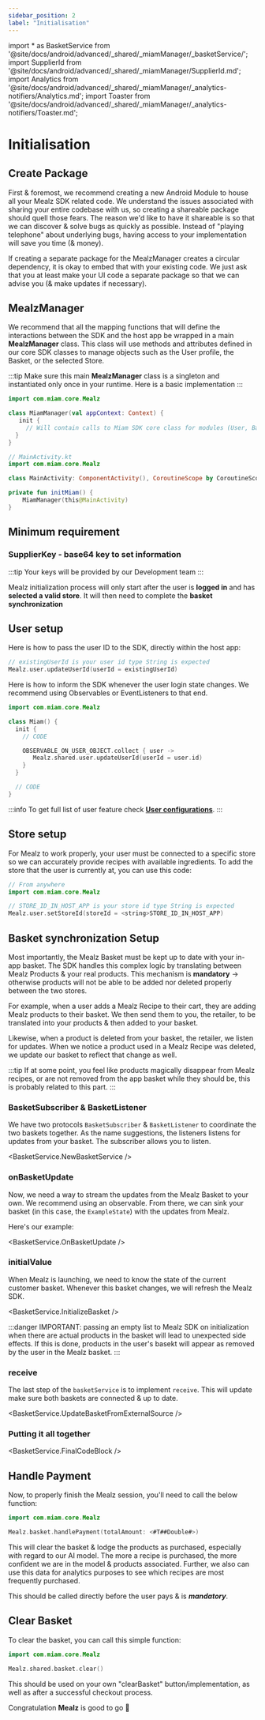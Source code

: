 ```yaml
---
sidebar_position: 2
label: "Initialisation"
---
```


import * as BasketService from '@site/docs/android/advanced/_shared/_miamManager/_basketService/';
import SupplierId from '@site/docs/android/advanced/_shared/_miamManager/SupplierId.md';
import Analytics from '@site/docs/android/advanced/_shared/_miamManager/_analytics-notifiers/Analytics.md';
import Toaster from '@site/docs/android/advanced/_shared/_miamManager/_analytics-notifiers/Toaster.md';

# Initialisation

## Create Package

First & foremost, we recommend creating a new Android Module to house all your Mealz SDK related code.
We understand the issues associated with sharing your entire codebase with us, so creating a shareable package should quell those fears.
The reason we'd like to have it shareable is so that we can discover & solve bugs as quickly as possible.
Instead of "playing telephone" about underlying bugs, having access to your implementation will save you time (& money).

If creating a separate package for the MealzManager creates a circular dependency, it is okay to embed that with your existing code.
We just ask that you at least make your UI code a separate package so that we can advise you (& make updates if necessary).

## MealzManager

We recommend that all the mapping functions that will define the interactions between the SDK and
the host app be wrapped in a main **MealzManager** class.
This class will use methods and attributes defined in our core SDK classes to manage objects such
as the User profile, the Basket, or the selected Store.

:::tip
Make sure this main **MealzManager** class is a singleton and instantiated only once in your runtime.
Here
is a basic implementation
:::

```kotlin
import com.miam.core.Mealz

class MiamManager(val appContext: Context) {
   init {
     // Will contain calls to Miam SDK core class for modules (User, Basket, Store...)
  }
}
```

```kotlin
// MainActivity.kt
import com.miam.core.Mealz

class MainActivity: ComponentActivity(), CoroutineScope by CoroutineScope(Dispatchers.Main) {

private fun initMiam() {
    MiamManager(this@MainActivity)
}
```

## Minimum requirement

### SupplierKey - base64 key to set information

<SupplierId />

:::tip
Your keys will be provided by our Development team
:::

Mealz initialization process will only start after the user is **logged in** and has **selected a valid store**.
It will then need to complete the **basket synchronization**

## User setup

Here is how to pass the user ID to the SDK, directly within the host app:

```kotlin
// existingUserId is your user id type String is expected
Mealz.user.updateUserId(userId = existingUserId)
```

Here is how to inform the SDK whenever the user login state changes. We recommend using Observables
or EventListeners to that end.

```kotlin 
import com.miam.core.Mealz

class Miam() {
  init {
    // CODE

    OBSERVABLE_ON_USER_OBJECT.collect { user ->
       Mealz.shared.user.updateUserId(userId = user.id)
    }
  }

  // CODE
}
```
:::info
To get full list of user feature check [**User configurations**](../advanced/user-configuration).
:::

## Store setup

For Mealz to work properly, your user must be connected to a specific store so we can accurately provide recipes with available ingredients.
To add the store that the user is currently at, you can use this code:

```kotlin
// From anywhere
import com.miam.core.Mealz

// STORE_ID_IN_HOST_APP is your store id type String is expected
Mealz.user.setStoreId(storeId = <string>STORE_ID_IN_HOST_APP)
```

## Basket synchronization Setup

Most importantly, the Mealz Basket must be kept up to date with your in-app basket.
The SDK handles this complex logic by translating between Mealz Products & your real products.
This mechanism is **mandatory** -> otherwise products will not be able to be added nor deleted properly between the two stores.

For example, when a user adds a Mealz Recipe to their cart, they are adding Mealz products to their basket.
We then send them to you, the retailer, to be translated into your products & then added to your basket.

Likewise, when a product is deleted from your basket, the retailer, we listen for updates.
When we notice a product used in a Mealz Recipe was deleted, we update our basket to reflect that change as well.

:::tip
If at some point, you feel like products magically disappear from Mealz recipes, or are not removed
from the app basket while they should be, this is probably related to this part.
:::

### BasketSubscriber & BasketListener

We have two protocols `BasketSubscriber` & `BasketListener` to coordinate the two baskets together.
As the name suggestions, the listeners listens for updates from your basket.
The subscriber allows you to listen.

<BasketService.NewBasketService />

### onBasketUpdate

Now, we need a way to stream the updates from the Mealz Basket to your own.
We recommend using an observable.
From there, we can sink your basket (in this case, the `ExampleState`) with the updates from Mealz.

Here's our example:

<BasketService.OnBasketUpdate />

### initialValue

When Mealz is launching, we need to know the state of the current customer basket.
Whenever this basket changes, we will refresh the Mealz SDK.

<BasketService.InitializeBasket />

:::danger
IMPORTANT: passing an empty list to Mealz SDK on initialization when there are actual products in the basket will lead to unexpected side effects. If this is done, products in the user's basekt will appear as removed by the user in the Mealz basket.
:::

### receive

The last step of the `basketService` is to implement `receive`.
This will update make sure both baskets are connected & up to date.

<BasketService.UpdateBasketFromExternalSource />

### Putting it all together

<BasketService.FinalCodeBlock />

## Handle Payment

Now, to properly finish the Mealz session, you'll need to call the below function:
```kotlin
import com.miam.core.Mealz

Mealz.basket.handlePayment(totalAmount: <#T##Double#>)
```

This will clear the basket & lodge the products as purchased, especially with regard to our AI model.
The more a recipe is purchased, the more confident we are in the model & products associated.
Further, we also can use this data for analytics purposes to see which recipes are most frequently purchased.

This should be called directly before the user pays & is ***mandatory***.


## Clear Basket

To clear the basket, you can call this simple function:
```kotlin
import com.miam.core.Mealz

Mealz.shared.basket.clear()
```

This should be used on your own "clearBasket" button/implementation, as well as after a successful checkout process.

Congratulation **Mealz** is good to go 🥳
